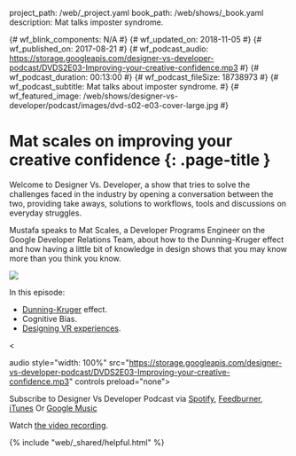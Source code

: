 project_path: /web/_project.yaml book_path: /web/shows/_book.yaml description: Mat talks imposter syndrome.

{# wf_blink_components: N/A #} {# wf_updated_on: 2018-11-05 #} {# wf_published_on: 2017-08-21 #} {# wf_podcast_audio: https://storage.googleapis.com/designer-vs-developer-podcast/DVDS2E03-Improving-your-creative-confidence.mp3 #} {# wf_podcast_duration: 00:13:00 #} {# wf_podcast_fileSize: 18738973 #} {# wf_podcast_subtitle: Mat talks about imposter syndrome. #} {# wf_featured_image: /web/shows/designer-vs-developer/podcast/images/dvd-s02-e03-cover-large.jpg #}

# Mat scales on improving your creative confidence {: .page-title }

Welcome to Designer Vs. Developer, a show that tries to solve the challenges faced in the industry by opening a conversation between the two, providing take aways, solutions to workflows, tools and discussions on everyday struggles.

Mustafa speaks to Mat Scales, a Developer Programs Engineer on the Google Developer Relations Team, about how to the Dunning-Kruger effect and how having a little bit of knowledge in design shows that you may know more than you think you know.

<img
src="/web/shows/designer-vs-developer/podcast/images/dvd-s02-e03-cover.jpg"
class="attempt-right" />

In this episode:

* [Dunning-Kruger](https://en.wikipedia.org/wiki/Dunning%E2%80%93Kruger_effect) effect.
* Cognitive Bias.
* [Designing VR experiences](/web/fundamentals/vr/).

<

audio style="width: 100%" src="https://storage.googleapis.com/designer-vs-developer-podcast/DVDS2E03-Improving-your-creative-confidence.mp3" controls preload="none">

Subscribe to Designer Vs Developer Podcast via
<a href="http://bit.ly/mustafaOnSpotify">Spotify</a>,
<a href="https://goo.gl/USHXv8">Feedburner</a>,
<a href="https://goo.gl/1E9U0G">iTunes</a> Or <a href="https://goo.gl/qCBlST"> Google Music</a>

Watch [ the video recording](https://www.youtube.com/playlist?list=PLNYkxOF6rcIC60856GnLEV5GQXMxc9ByJ).

{% include "web/_shared/helpful.html" %}